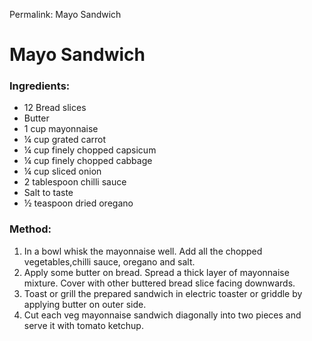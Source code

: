 Permalink: Mayo Sandwich

# Mayo Sandwich

### Ingredients: 
* 12 Bread slices
* Butter
* 1 cup mayonnaise 
* ¼ cup grated carrot 
* ¼ cup finely chopped capsicum 
* ¼ cup finely chopped cabbage
* ¼ cup sliced onion 
* 2 tablespoon chilli sauce 
* Salt to taste
* ½ teaspoon dried oregano

### Method:
1. In a bowl whisk the mayonnaise well. Add all the chopped vegetables,chilli sauce, oregano and salt.
2. Apply some butter on bread. Spread a thick layer of mayonnaise mixture. Cover with other buttered bread slice facing downwards.
3. Toast or grill the prepared sandwich in electric toaster or griddle by applying butter on outer side.
4. Cut each veg mayonnaise sandwich diagonally into two pieces and serve it with tomato ketchup.